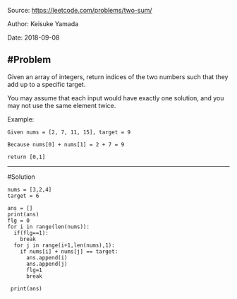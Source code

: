 Source: https://leetcode.com/problems/two-sum/

Author: Keisuke Yamada

Date: 2018-09-08

#Problem
---
Given an array of integers, return indices of the two numbers such that they add up to a specific target.

You may assume that each input would have exactly one solution, and you may not use the same element twice.

Example:

    Given nums = [2, 7, 11, 15], target = 9

    Because nums[0] + nums[1] = 2 + 7 = 9

    return [0,1]

---
#Solution

    nums = [3,2,4]
    target = 6
        
    ans = []
    print(ans)
    flg = 0
    for i in range(len(nums)):
      if(flg==1):
        break
      for j in range(i+1,len(nums),1):
        if nums[i] + nums[j] == target:
          ans.append(i)
          ans.append(j)
          flg=1
          break

     print(ans)
